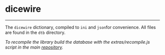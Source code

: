 # dicewire

------

The `dicewire` dictionary, compiled to `ini` and `json`for convenience. All files are found in the `dtb` directory.

*To recompile the library build the database with the extras/recompile.js script in the main [repository](https://github.com/sokorototo/dicewire).*

